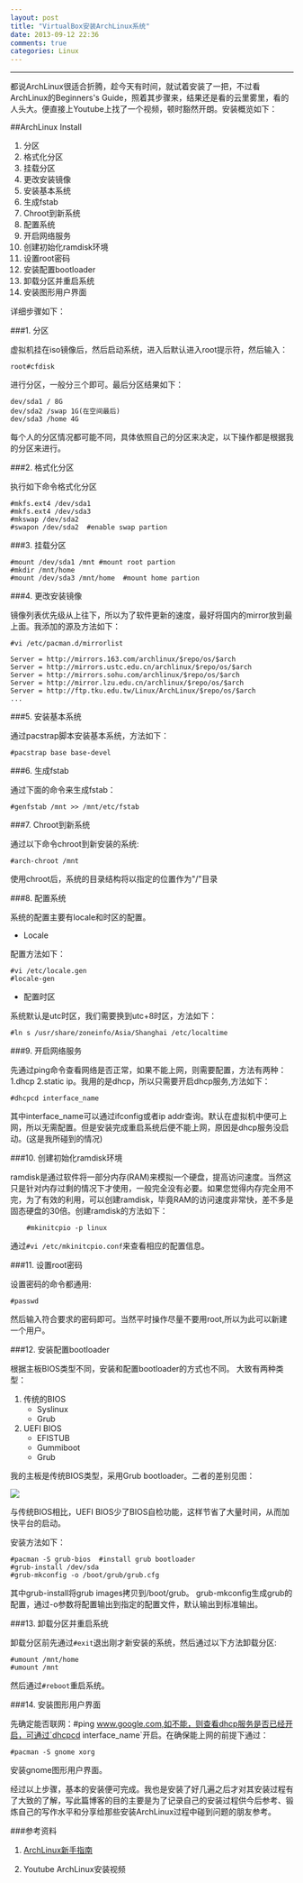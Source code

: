 ```yaml
---
layout: post
title: "VirtualBox安装ArchLinux系统"
date: 2013-09-12 22:36
comments: true
categories: Linux
---
```

---

都说ArchLinux很适合折腾，趁今天有时间，就试着安装了一把，不过看ArchLinux的Beginners's Guide，照着其步骤来，结果还是看的云里雾里，看的人头大。便直接上Youtube上找了一个视频，顿时豁然开朗。安装概览如下：

##ArchLinux Install

1. 分区
2. 格式化分区
3. 挂载分区
4. 更改安装镜像
5. 安装基本系统
6. 生成fstab
7. Chroot到新系统
8. 配置系统
9. 开启网络服务
10. 创建初始化ramdisk环境
11. 设置root密码
12. 安装配置bootloader
13. 卸载分区并重启系统
14. 安装图形用户界面

详细步骤如下：

###1. 分区

虚拟机挂在iso镜像后，然后启动系统，进入后默认进入root提示符，然后输入：
	
	root#cfdisk

进行分区，一般分三个即可。最后分区结果如下：

	dev/sda1 / 8G
	dev/sda2 /swap 1G(在空间最后)
	dev/sda3 /home 4G

每个人的分区情况都可能不同，具体依照自己的分区来决定，以下操作都是根据我的分区来进行。

<!-- more -->

###2. 格式化分区

执行如下命令格式化分区

	#mkfs.ext4 /dev/sda1
	#mkfs.ext4 /dev/sda3
	#mkswap /dev/sda2
	#swapon /dev/sda2  #enable swap partion

###3. 挂载分区

	#mount /dev/sda1 /mnt #mount root partion
	#mkdir /mnt/home
	#mount /dev/sda3 /mnt/home  #mount home partion

###4. 更改安装镜像

镜像列表优先级从上往下，所以为了软件更新的速度，最好将国内的mirror放到最上面。我添加的源及方法如下：

	#vi /etc/pacman.d/mirrorlist
	
	Server = http://mirrors.163.com/archlinux/$repo/os/$arch
	Server = http://mirrors.ustc.edu.cn/archlinux/$repo/os/$arch
	Server = http://mirrors.sohu.com/archlinux/$repo/os/$arch
	Server = http://mirror.lzu.edu.cn/archlinux/$repo/os/$arch
	Server = http://ftp.tku.edu.tw/Linux/ArchLinux/$repo/os/$arch
	...

###5. 安装基本系统

通过pacstrap脚本安装基本系统，方法如下：
	
	#pacstrap base base-devel

###6. 生成fstab

通过下面的命令来生成fstab：

	#genfstab /mnt >> /mnt/etc/fstab
	
###7. Chroot到新系统

通过以下命令chroot到新安装的系统:

	#arch-chroot /mnt

使用chroot后，系统的目录结构将以指定的位置作为"/"目录

###8. 配置系统

系统的配置主要有locale和时区的配置。

- Locale

配置方法如下：

	#vi /etc/locale.gen
	#locale-gen

- 配置时区

系统默认是utc时区，我们需要换到utc+8时区，方法如下：

	#ln s /usr/share/zoneinfo/Asia/Shanghai /etc/localtime
	
###9. 开启网络服务

先通过ping命令查看网络是否正常，如果不能上网，则需要配置，方法有两种：1.dhcp  2.static ip。我用的是dhcp，所以只需要开启dhcp服务,方法如下：

	#dhcpcd interface_name

其中interface_name可以通过ifconfig或者ip addr查询。默认在虚拟机中便可上网，所以无需配置。但是安装完成重启系统后便不能上网，原因是dhcp服务没启动。(这是我所碰到的情况)

###10. 创建初始化ramdisk环境

ramdisk是通过软件将一部分内存(RAM)来模拟一个硬盘，提高访问速度。当然这只是针对内存过剩的情况下才使用，一般完全没有必要。如果您觉得内存完全用不完，为了有效的利用，可以创建ramdisk，毕竟RAM的访问速度非常快，差不多是固态硬盘的30倍。创建ramdisk的方法如下：

		#mkinitcpio -p linux

通过`#vi /etc/mkinitcpio.conf`来查看相应的配置信息。

###11. 设置root密码

设置密码的命令都通用:
	
	#passwd

然后输入符合要求的密码即可。当然平时操作尽量不要用root,所以为此可以新建一个用户。

###12. 安装配置bootloader

根据主板BIOS类型不同，安装和配置bootloader的方式也不同。
大致有两种类型：

1. 传统的BIOS
	- Syslinux
	- Grub
2. UEFI BIOS
	- EFISTUB
	- Gummiboot
	- Grub

我的主板是传统BIOS类型，采用Grub bootloader。二者的差别见图：

![](http://pic.yupoo.com/xautjzd/D9TU14LM/medish.jpg)

与传统BIOS相比，UEFI BIOS少了BIOS自检功能，这样节省了大量时间，从而加快平台的启动。

安装方法如下：

	#pacman -S grub-bios  #install grub bootloader
	#grub-install /dev/sda
	#grub-mkconfig -o /boot/grub/grub.cfg

其中grub-install将grub images拷贝到/boot/grub。
grub-mkconfig生成grub的配置，通过-o参数将配置输出到指定的配置文件，默认输出到标准输出。

###13. 卸载分区并重启系统

卸载分区前先通过`#exit`退出刚才新安装的系统，然后通过以下方法卸载分区:

	#umount /mnt/home
	#umount /mnt

然后通过`#reboot`重启系统。

###14. 安装图形用户界面

先确定能否联网：#ping www.google.com,如不能，则查看dhcp服务是否已经开启，可通过`dhcpcd interface_name`开启。在确保能上网的前提下通过：

	#pacman -S gnome xorg

安装gnome图形用户界面。

经过以上步骤，基本的安装便可完成。我也是安装了好几遍之后才对其安装过程有了大致的了解，写此篇博客的目的主要是为了记录自己的安装过程供今后参考、锻炼自己的写作水平和分享给那些安装ArchLinux过程中碰到问题的朋友参考。

###参考资料

1. [ArchLinux新手指南](https://wiki.archlinux.org/index.php/Beginners%27_Guide)

2. Youtube ArchLinux安装视频
